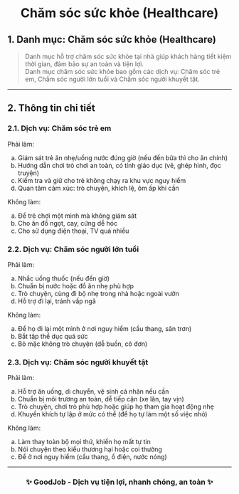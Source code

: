 <h1 align="center"> Chăm sóc sức khỏe (Healthcare) </h1>

## 1. Danh mục: Chăm sóc sức khỏe (Healthcare)
> Danh mục hỗ trợ chăm sóc sức khỏe tại nhà giúp khách hàng tiết kiệm thời gian, đảm bảo sự an toàn và tiện lợi.  
> Danh mục chăm sóc sức khỏe bao gồm các dịch vụ: Chăm sóc trẻ em, Chắm sóc người lớn tuổi và Chăm sóc người khuyết tật.

---

## 2. Thông tin chi tiết

### 2.1. Dịch vụ: Chăm sóc trẻ em
Phải làm:
<ol type="a">
  <li>Giám sát trẻ ăn nhẹ/uống nước đúng giờ (nếu đến bữa thì cho ăn chính)</li>
  <li>Hướng dẫn chơi trò chơi an toàn, có tính giáo dục (vẽ, ghép hình, đọc truyện)</li>
  <li>Kiểm tra và giữ cho trẻ không chạy ra khu vực nguy hiểm</li>
  <li>Quan tâm cảm xúc: trò chuyện, khích lệ, ôm ấp khi cần</li>
</ol>

Không làm:
<ol type="a">
  <li>Để trẻ chơi một mình mà không giám sát</li>
  <li>Cho ăn đồ ngọt, cay, cứng dễ hóc</li>
  <li>Cho sử dụng điện thoại, TV quá nhiều</li>
</ol>

### 2.2. Dịch vụ: Chăm sóc người lớn tuổi
Phải làm:
<ol type="a">
    <li>Nhắc uống thuốc (nếu đến giờ)</li>
    <li>Chuẩn bị nước hoặc đồ ăn nhẹ phù hợp</li>
    <li>Trò chuyện, cùng đi bộ nhẹ trong nhà hoặc ngoài vườn</li>
    <li>Hỗ trợ đi lại, tránh vấp ngã</li>
</ol>

Không làm:
<ol type="a">
    <li>Để họ đi lại một mình ở nơi nguy hiểm (cầu thang, sân trơn)</li>
    <li>Bắt tập thể dục quá sức</li>
    <li>Bỏ mặc không trò chuyện (dễ buồn, cô đơn)</li>
</ol>


### 2.3. Dịch vụ: Chăm sóc người khuyết tật
Phải làm:
<ol type="a">
    <li>Hỗ trợ ăn uống, di chuyển, vệ sinh cá nhân nếu cần</li>
    <li>Chuẩn bị môi trường an toàn, dễ tiếp cận (xe lăn, tay vịn)</li>
    <li>Trò chuyện, chơi trò phù hợp hoặc giúp họ tham gia hoạt động nhẹ</li>
    <li>Khuyến khích tự lập ở mức có thể (để họ tự làm một số việc nhỏ)</li>
</ol>

Không làm:
<ol type="a">
    <li>Làm thay toàn bộ mọi thứ, khiến họ mất tự tin</li>
    <li>Nói chuyện theo kiểu thương hại hoặc coi thường</li>
    <li>Để ở nơi nguy hiểm (cầu thang, ổ điện, nước nóng)</li>
</ol>

---

<h3 align="center">✨ GoodJob - Dịch vụ tiện lợi, nhanh chóng, an toàn ✨</h3>



<!-- 
agrument: JobID (worker, user) | OrderID (worker) | PaymentID (user)
type: Job | Order | Payment
 -->